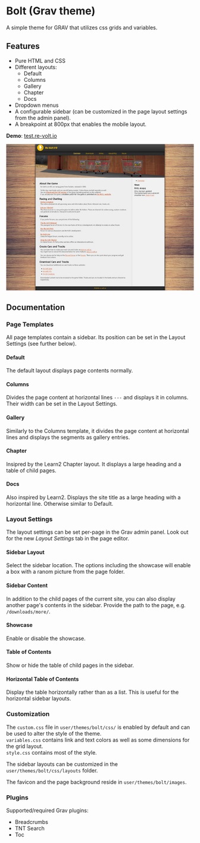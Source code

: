 # Bolt (Grav theme)
A simple theme for GRAV that utilizes css grids and variables.

## Features

- Pure HTML and CSS
- Different layouts:
    - Default
    - Columns
    - Gallery
    - Chapter
    - Docs
- Dropdown menus
- A configurable sidebar (can be customized in the page layout settings from the admin panel).
- A breakpoint at 800px that enables the mobile layout.


**Demo**: [test.re-volt.io](https://test.re-volt.io/)

[![screenshot](bolt/thumbnail.jpg)](bolt/screenshot.jpg)


## Documentation

### Page Templates

All page templates contain a sidebar. Its position can be set in the Layout Settings (see further below).

#### Default
The default layout displays page contents normally.

#### Columns
Divides the page content at horizontal lines `---` and displays it in columns. Their width can be set in the Layout Settings.

#### Gallery
Similarly to the Columns template, it divides the page content at horizontal lines and displays the segments as gallery entries.

#### Chapter
Insipred by the Learn2 Chapter layout. It displays a large heading and a table of child pages.

#### Docs
Also inspired by Learn2. Displays the site title as a large heading with a horizontal line. Otherwise similar to Default.

### Layout Settings

The layout settings can be set per-page in the Grav admin panel. Look out for the new _Layout Settings_ tab in the page editor.

#### Sidebar Layout
Select the sidebar location. The options including the showcase will enable a box with a ranom picture from the page folder.

#### Sidebar Content
In addition to the child pages of the current site, you can also display another page's contents in the sidebar.
Provide the path to the page, e.g. `/downloads/more/`.

#### Showcase
Enable or disable the showcase.

#### Table of Contents
Show or hide the table of child pages in the sidebar.

#### Horizontal Table of Contents
Display the table horizontally rather than as a list. This is useful for the horizontal sidebar layouts.


### Customization

The `custom.css` file in `user/themes/bolt/css/` is enabled by default and can be used to alter the style of the theme.  
`variables.css` contains link and text colors as well as some dimensions for the grid layout.  
`style.css` contains most of the style.

The sidebar layouts can be customized in the `user/themes/bolt/css/layouts` folder.

The favicon and the page background reside in `user/themes/bolt/images`.

### Plugins

Supported/required Grav plugins:
- Breadcrumbs
- TNT Search
- Toc